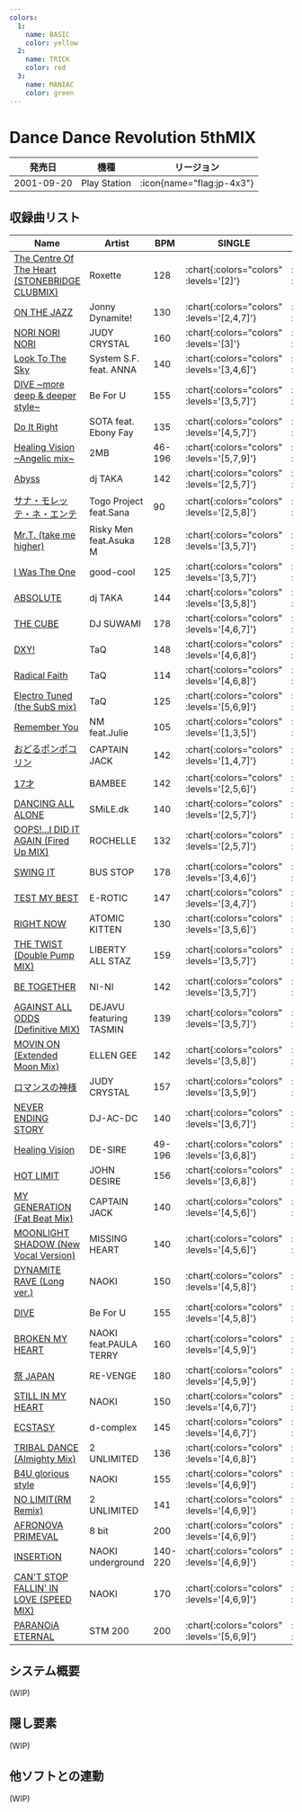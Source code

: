 ```yaml
---
colors:
  1:
    name: BASIC
    color: yellow
  2:
    name: TRICK
    color: red
  3:
    name: MANIAC
    color: green
---
```


# Dance Dance Revolution 5thMIX

|発売日|機種|リージョン|
|------|----|---------|
|2001-09-20|Play Station| :icon{name="flag:jp-4x3"} |

## 収録曲リスト

|Name|Artist|BPM|SINGLE|DOUBLE|
|----|------|---|------|------|
|[The Centre Of The Heart (STONEBRIDGE CLUBMIX)](/playstation-jp/5th/the-centre-of-the-heart)|Roxette|128| :chart{:colors="colors" :levels='[2]'} | :chart{:colors="colors" :levels='[2]'} |
|[ON THE JAZZ](/playstation-jp/5th/on-the-jazz)|Jonny Dynamite!|130| :chart{:colors="colors" :levels='[2,4,7]'} | :chart{:colors="colors" :levels='[3,5,7]'} |
|[NORI NORI NORI](/playstation-jp/5th/nori-nori-nori)|JUDY CRYSTAL|160| :chart{:colors="colors" :levels='[3]'} | :chart{:colors="colors" :levels='[3]'} |
|[Look To The Sky](/playstation-jp/5th/look-to-the-sky)|System S.F. feat. ANNA|140| :chart{:colors="colors" :levels='[3,4,6]'} | :chart{:colors="colors" :levels='[2,5,7]'} |
|[DIVE \~more deep & deeper style\~](/playstation-jp/5th/dive-more-deep)|Be For U|155| :chart{:colors="colors" :levels='[3,5,7]'} | :chart{:colors="colors" :levels='[2,5,6]'} |
|[Do It Right](/playstation-jp/5th/do-it-right)|SOTA feat. Ebony Fay|135| :chart{:colors="colors" :levels='[4,5,7]'} | :chart{:colors="colors" :levels='[4,5,8]'} |
|[Healing Vision \~Angelic mix\~](/playstation-jp/5th/healing-vision-angelic)|2MB|46-196| :chart{:colors="colors" :levels='[5,7,9]'} | :chart{:colors="colors" :levels='[5,7,9]'} |
|[Abyss](/playstation-jp/5th/abyss)|dj TAKA|142| :chart{:colors="colors" :levels='[2,5,7]'} | :chart{:colors="colors" :levels='[3,5,7]'} |
|[サナ・モレッテ・ネ・エンテ](/playstation-jp/5th/sana-mollete-ne-ente)|Togo Project feat.Sana|90| :chart{:colors="colors" :levels='[2,5,8]'} | :chart{:colors="colors" :levels='[2,5,8]'} |
|[Mr.T. (take me higher)](/playstation-jp/5th/mr-t)|Risky Men feat.Asuka M|128| :chart{:colors="colors" :levels='[3,5,7]'} | :chart{:colors="colors" :levels='[3,5,7]'} |
|[I Was The One](/playstation-jp/5th/i-was-the-one)|good-cool|125| :chart{:colors="colors" :levels='[3,5,7]'} | :chart{:colors="colors" :levels='[3,5,6]'} |
|[ABSOLUTE](/playstation-jp/5th/absolute)|dj TAKA|144| :chart{:colors="colors" :levels='[3,5,8]'} | :chart{:colors="colors" :levels='[3,5,8]'} |
|[THE CUBE](/playstation-jp/5th/the-cube)|DJ SUWAMI|178| :chart{:colors="colors" :levels='[4,6,7]'} | :chart{:colors="colors" :levels='[4,6,7]'} |
|[DXY!](/playstation-jp/5th/dxy)|TaQ|148| :chart{:colors="colors" :levels='[4,6,8]'} | :chart{:colors="colors" :levels='[4,6,8]'} |
|[Radical Faith](/playstation-jp/5th/radical-faith)|TaQ|114| :chart{:colors="colors" :levels='[4,6,8]'} | :chart{:colors="colors" :levels='[3,6,8]'} |
|[Electro Tuned (the SubS mix)](/playstation-jp/5th/electro-tuned)|TaQ|125| :chart{:colors="colors" :levels='[5,6,9]'} | :chart{:colors="colors" :levels='[4,6,8]'} |
|[Remember You](/playstation-jp/extra/remember-you)|NM feat.Julie|105| :chart{:colors="colors" :levels='[1,3,5]'} | :chart{:colors="colors" :levels='[1,3,5]'} |
|[おどるポンポコリン](/playstation-jp/5th/odoru-ponpokorin)|CAPTAIN JACK|142| :chart{:colors="colors" :levels='[1,4,7]'} | :chart{:colors="colors" :levels='[1,4,7]'} |
|[17才](/playstation-jp/5th/seventeen)|BAMBEE|142| :chart{:colors="colors" :levels='[2,5,6]'} | :chart{:colors="colors" :levels='[2,4,6]'} |
|[DANCING ALL ALONE](/playstation-jp/4th/dancing-all-alone)|SMiLE.dk|140| :chart{:colors="colors" :levels='[2,5,7]'} | :chart{:colors="colors" :levels='[2,5,7]'} |
|[OOPS!...I DID IT AGAIN (Fired Up MIX)](/playstation-jp/5th/oops-i-did-it-again)|ROCHELLE|132| :chart{:colors="colors" :levels='[2,5,7]'} | :chart{:colors="colors" :levels='[2,5,8]'} |
|[SWING IT](/playstation-jp/5th/swing-it)|BUS STOP|178| :chart{:colors="colors" :levels='[3,4,6]'} | :chart{:colors="colors" :levels='[3,4,6]'} |
|[TEST MY BEST](/playstation-jp/5th/test-my-best)|E-ROTIC|147| :chart{:colors="colors" :levels='[3,4,7]'} | :chart{:colors="colors" :levels='[3,5,7]'} |
|[RIGHT NOW](/playstation-jp/5th/right-now)|ATOMIC KITTEN|130| :chart{:colors="colors" :levels='[3,5,6]'} | :chart{:colors="colors" :levels='[4,5,7]'} |
|[THE TWIST (Double Pump MIX)](/playstation-jp/5th/the-twist)|LIBERTY ALL STAZ|159| :chart{:colors="colors" :levels='[3,5,7]'} | :chart{:colors="colors" :levels='[2,5,7]'} |
|[BE TOGETHER](/playstation-jp/5th/be-together)|NI-NI|142| :chart{:colors="colors" :levels='[3,5,7]'} | :chart{:colors="colors" :levels='[3,5,7]'} |
|[AGAINST ALL ODDS (Definitive MIX)](/playstation-jp/5th/against-all-odds)|DEJAVU featuring TASMIN|139| :chart{:colors="colors" :levels='[3,5,7]'} | :chart{:colors="colors" :levels='[3,5,7]'} |
|[MOVIN ON (Extended Moon Mix)](/playstation-jp/5th/movin-on)|ELLEN GEE|142| :chart{:colors="colors" :levels='[3,5,8]'} | :chart{:colors="colors" :levels='[3,5,7]'} |
|[ロマンスの神様](/playstation-jp/5th/romance-no-kamisama)|JUDY CRYSTAL|157| :chart{:colors="colors" :levels='[3,5,9]'} | :chart{:colors="colors" :levels='[3,6,8]'} |
|[NEVER ENDING STORY](/playstation-jp/5th/never-ending-story)|DJ-AC-DC|140| :chart{:colors="colors" :levels='[3,6,7]'} | :chart{:colors="colors" :levels='[3,6,7]'} |
|[Healing Vision](/playstation-jp/5th/healing-vision)|DE-SIRE|49-196| :chart{:colors="colors" :levels='[3,6,8]'} | :chart{:colors="colors" :levels='[3,6,9]'} |
|[HOT LIMIT](/playstation-jp/5th/hot-limit)|JOHN DESIRE|156| :chart{:colors="colors" :levels='[3,6,8]'} | :chart{:colors="colors" :levels='[3,6,8]'} |
|[MY GENERATION (Fat Beat Mix)](/playstation-jp/5th/my-generation)|CAPTAIN JACK|140| :chart{:colors="colors" :levels='[4,5,6]'} | :chart{:colors="colors" :levels='[3,5,6]'} |
|[MOONLIGHT SHADOW (New Vocal Version)](/playstation-jp/5th/moonlight-shadow)|MISSING HEART|140| :chart{:colors="colors" :levels='[4,5,6]'} | :chart{:colors="colors" :levels='[4,5,7]'} |
|[DYNAMITE RAVE (Long ver.)](/playstation-jp/5th/dynamite-rave-long)|NAOKI|150| :chart{:colors="colors" :levels='[4,5,8]'} | :chart{:colors="colors" :levels='[4,6,9]'} |
|[DIVE](/playstation-jp/extra/dive)|Be For U|155| :chart{:colors="colors" :levels='[4,5,8]'} | :chart{:colors="colors" :levels='[4,6,7]'} |
|[BROKEN MY HEART](/playstation-jp/extra/broken-my-heart)|NAOKI feat.PAULA TERRY|160| :chart{:colors="colors" :levels='[4,5,9]'} | :chart{:colors="colors" :levels='[4,6,9]'} |
|[祭 JAPAN](/playstation-jp/5th/matsuri-japan)|RE-VENGE|180| :chart{:colors="colors" :levels='[4,5,9]'} | :chart{:colors="colors" :levels='[4,6,8]'} |
|[STILL IN MY HEART](/playstation-jp/5th/still-in-my-heart)|NAOKI|150| :chart{:colors="colors" :levels='[4,6,7]'} | :chart{:colors="colors" :levels='[4,5,7]'} |
|[ECSTASY](/playstation-jp/5th/ecstasy)|d-complex|145| :chart{:colors="colors" :levels='[4,6,7]'} | :chart{:colors="colors" :levels='[4,6,7]'} |
|[TRIBAL DANCE (Almighty Mix)](/playstation-jp/5th/tribal-dance)|2 UNLIMITED|136| :chart{:colors="colors" :levels='[4,6,8]'} | :chart{:colors="colors" :levels='[4,5,7]'} |
|[B4U glorious style](/playstation-jp/5th/b4u-glorious)|NAOKI|155| :chart{:colors="colors" :levels='[4,6,9]'} | :chart{:colors="colors" :levels='[5,6,9]'} |
|[NO LIMIT(RM Remix)](/playstation-jp/5th/no-limit)|2 UNLIMITED|141| :chart{:colors="colors" :levels='[4,6,9]'} | :chart{:colors="colors" :levels='[4,6,8]'} |
|[AFRONOVA PRIMEVAL](/playstation-jp/extra/afronova-primeval)|8 bit|200| :chart{:colors="colors" :levels='[4,6,9]'} | :chart{:colors="colors" :levels='[4,6,9]'} |
|[INSERTiON](/playstation-jp/5th/insertion)|NAOKI underground|140-220| :chart{:colors="colors" :levels='[4,6,9]'} | :chart{:colors="colors" :levels='[4,6,8]'} |
|[CAN'T STOP FALLIN' IN LOVE (SPEED MIX)](/playstation-jp/5th/cant-stop-fallin-in-love-speed)|NAOKI|170| :chart{:colors="colors" :levels='[4,6,9]'} | :chart{:colors="colors" :levels='[4,6,9]'} |
|[PARANOiA ETERNAL](/playstation-jp/5th/paranoia-eternal)|STM 200|200| :chart{:colors="colors" :levels='[5,6,9]'} | :chart{:colors="colors" :levels='[5,6,9]'} |

## システム概要

(WIP)

## 隠し要素

(WIP)

## 他ソフトとの連動

(WIP)
